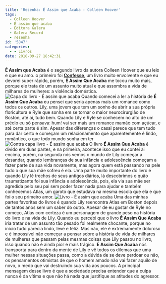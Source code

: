 ```yaml
---
title: 'Resenha: É Assim que Acaba - Colleen Hoover'
tags:
  - Colleen Hoover
  - É assim que acaba
  - Editora Galera
  - Galera Record
  - resenha
id: '5847'
categories:
  - - Livros
date: 2018-09-27 18:42:31
---
```


**É Assim que Acaba** é o segundo livro da autora Colleen Hoover que eu leio e que eu amo. o primeiro foi **[Confesse](http://natalia.blog.br/resenha-confesse-de-colleen-hoover/)**, um livro muito envolvente e que eu devorei super rápido, porém, **É Assim Que Acaba** me tocou muito mais, porque ele trata de um assunto muito atual e que assombra a vida de milhares de mulheres: a violência doméstica. ![Capa do livro - É assim que acaba](/images/2018/09/capa-do-livro-é-assim-que-acaba.jpg "Capa do livro - É assim que acaba") Quando comecei a ler a história de **É Assim Que Acaba** eu pensei que seria apenas mais um romance como todos os outros. Lily, uma jovem que tem um sonho de abrir a sua própria floricultura e Ryle que sonha em se tornar o maior neurocirurgião de Boston, até ai, tudo bem. Quando Lily e Ryle se conhecem no alto de um prédio eu só pensava: hum! vai ser mais um romance mamão com açúcar, e até certa parte é sim. Apesar das diferenças o casal parece que tem tudo para dar certo e começam um relacionamento que aparentemente é lindo, romântico, o que todo mundo sonha em ter ![Contra capa livro - É assim que acaba](/images/2018/09/contra-capa-do-livro-é-assim-que-acaba.jpg "Contra capa livro - É assim que acaba") O livro **É Assim Que Acaba** é divido em duas partes, e na primeira, acontece isso que eu contei ai encima, porém, na segunda nós vemos o mundo de Lily começar a desandar, quando lembranças de sua infância e adolescência começam a fazer parte de sua vida novamente, mas agora quem está passando na pele tudo o que sua mãe sofreu é ela. Uma parte muito importante do livro é quando Lily lê trechos de seus antigos diários, lá descobrimos o quão traumatizante foi sua infância e adolescência, pois, ela via sua mãe ser agredida pelo seu pai sem poder fazer nada para ajudar e também conhecemos Atlas, um garoto que estudava na mesma escola que ela e que foi o seu primeiro amor. ![Livro - É assim que acaba ](/images/2018/09/livro-é-assim-que-acaba-colleen-hoover.jpg "Livro - É assim que acaba ") Uma das minhas partes favoritas do livros é quando Lily reencontra Atlas em Boston depois de tantos anos sem um saber do outro. Apesar de eu gostar de Ryle no começo, Atlas com certeza é um personagem de grande peso na história do livro e na vida de Lily. Quando eu percebi que o livro **É Assim Que Acaba** iria tratar de um assunto tão pesado foi realmente chocante, porque no início tudo parecia lindo, leve e feliz. Mas não, ele é extremamente doloroso e é impossível não começar a pensar sobre a história de vida de milhares de mulheres que passam pelas mesmas coisas que Lily passou no livro, isso quando não é ainda pior e mais trágico. **É Assim Que Acaba** nós transporta para dentro da mente de Lily e vê todos os dilemas que uma mulher nessas situações passa, como a dúvida de se deve perdoar ou não, os pensamentos otimistas de que o homem amado não vai fazer aquilo de novo, o medo que vai destruindo sua vida aos poucos. A principal mensagem desse livro é que a sociedade precisa entender que a culpa nunca é da vítima e que não há nada que justifique as atitudes do agressor.
